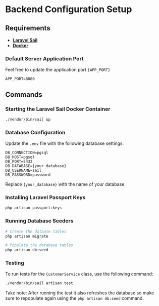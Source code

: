 # Backend Configuration Setup

## Requirements
- [**Laravel Sail**](https://laravel.com/docs/11.x/sail)
- [**Docker**](https://www.docker.com/)

### Default Server Application Port
Feel free to update the application port ``{APP_PORT}``
```env
APP_PORT=8000
```

## Commands

### Starting the Laravel Sail Docker Container
```bash
./vendor/bin/sail up
```

### Database Configuration
Update the `.env` file with the following database settings:

```env
DB_CONNECTION=pgsql
DB_HOST=pgsql
DB_PORT=5432
DB_DATABASE={your_database}
DB_USERNAME=sail
DB_PASSWORD=password
```

Replace `{your_database}` with the name of your database.

### Installing Laravel Passport Keys
```bash
php artisan passport:keys
```

### Running Database Seeders
```bash
# Create the dataase tables
php artisan migrate

# Populate the database tables
php artisan db:seed
```

### Testing
To run tests for the `CustomerService` class, use the following command:

```bash
./vendor/bin/sail artisan test
```

Take note: After running the test it also refreshes the database so make sure to repopulate again using the ``php artisan db:seed`` command.
